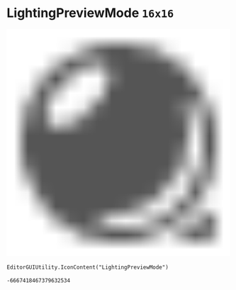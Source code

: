 # LightingPreviewMode `16x16`
<img src="/img/LightingPreviewMode.png" width=512 height=512>

``` CSharp
EditorGUIUtility.IconContent("LightingPreviewMode")
```
```
-6667418467379632534
```
